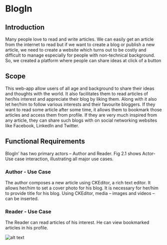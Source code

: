 # BlogIn

## Introduction

Many people love to read and write articles. We
can easily get an article from the internet to read
but if we want to create a blog or publish a new
article, we need to create a website which turns
out to be costly and difficult to manage
especially for people with non-technical
background. So, we created a platform where
people can share ideas at click of a button


## Scope 

This web-app allow users of all age and
background to share their ideas and thoughts
with the world. It also facilitates them to read
articles of her/his interest and appreciate their
blog by liking them. Along with it also let
her/him to follow various interests and their
favourite bloggers. If they want to read some
article after some time, it allows them to
bookmark those articles and access them from
profile. If they are very much inspired from any
article, they can share such blogs with on social
networking websites like Facebook, LinkedIn
and Twitter.

## Functional Requirements

BlogIn’ has two primary actors – Author and
Reader. Fig 2.1 shows Actor-Use case
interaction, illustrating all major use cases.

### Author - Use Case
The author composes a new article using CKEditor, a rich text editor. It allows her/him to set
a cover photo for his blog. It is necessary for
her/him to provide title for his blog. Using CKEditor, media – images and videos – can be
inserted.

### Reader - Use Case

The Reader can read articles of his interest. He
can view bookmarked articles in his profile. 

![alt text](https://github.com/Vineet-Sharma29/)

